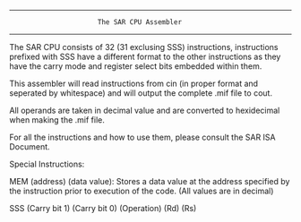------------------------------------------------------------------------------

				          The SAR CPU Assembler

------------------------------------------------------------------------------

The SAR CPU consists of 32 (31 exclusing SSS) instructions, instructions prefixed with SSS have a different format to the other instructions as they have the carry mode and register select bits embedded within them.

This assembler will read instructions from cin (in proper format and seperated by whitespace) and will output the complete .mif file to cout.

All operands are taken in decimal value and are converted to hexidecimal when making the .mif file.

For all the instructions and how to use them, please consult the SAR ISA Document.

Special Instructions:

MEM (address) (data value):
	Stores a data value at the address specified by the instruction prior to execution of the code. (All values are in decimal)

SSS (Carry bit 1) (Carry bit 0) (Operation) (Rd) (Rs)

